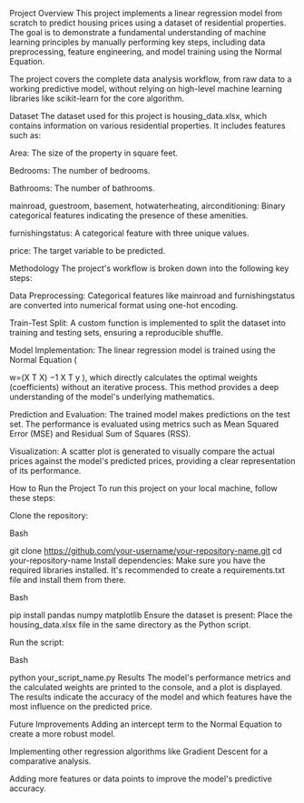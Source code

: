 
Project Overview
This project implements a linear regression model from scratch to predict housing prices using a dataset of residential properties. The goal is to demonstrate a fundamental understanding of machine learning principles by manually performing key steps, including data preprocessing, feature engineering, and model training using the Normal Equation.

The project covers the complete data analysis workflow, from raw data to a working predictive model, without relying on high-level machine learning libraries like scikit-learn for the core algorithm.

Dataset
The dataset used for this project is housing_data.xlsx, which contains information on various residential properties. It includes features such as:

Area: The size of the property in square feet.

Bedrooms: The number of bedrooms.

Bathrooms: The number of bathrooms.

mainroad, guestroom, basement, hotwaterheating, airconditioning: Binary categorical features indicating the presence of these amenities.

furnishingstatus: A categorical feature with three unique values.

price: The target variable to be predicted.

Methodology
The project's workflow is broken down into the following key steps:

Data Preprocessing: Categorical features like mainroad and furnishingstatus are converted into numerical format using one-hot encoding.

Train-Test Split: A custom function is implemented to split the dataset into training and testing sets, ensuring a reproducible shuffle.

Model Implementation: The linear regression model is trained using the Normal Equation (

w=(X 
T
 X) 
−1
 X 
T
 y
), which directly calculates the optimal weights (coefficients) without an iterative process. This method provides a deep understanding of the model's underlying mathematics.

Prediction and Evaluation: The trained model makes predictions on the test set. The performance is evaluated using metrics such as Mean Squared Error (MSE) and Residual Sum of Squares (RSS).

Visualization: A scatter plot is generated to visually compare the actual prices against the model's predicted prices, providing a clear representation of its performance.

How to Run the Project
To run this project on your local machine, follow these steps:

Clone the repository:

Bash

git clone https://github.com/your-username/your-repository-name.git
cd your-repository-name
Install dependencies: Make sure you have the required libraries installed. It's recommended to create a requirements.txt file and install them from there.

Bash

pip install pandas numpy matplotlib
Ensure the dataset is present: Place the housing_data.xlsx file in the same directory as the Python script.

Run the script:

Bash

python your_script_name.py
Results
The model's performance metrics and the calculated weights are printed to the console, and a plot is displayed. The results indicate the accuracy of the model and which features have the most influence on the predicted price.

Future Improvements
Adding an intercept term to the Normal Equation to create a more robust model.

Implementing other regression algorithms like Gradient Descent for a comparative analysis.

Adding more features or data points to improve the model's predictive accuracy.
